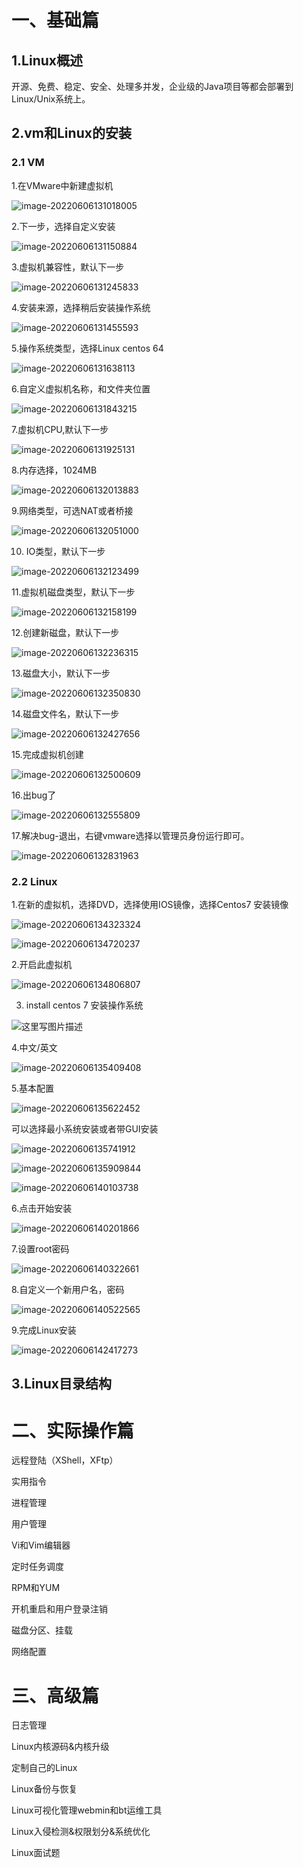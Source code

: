 # 一、基础篇

## 1.Linux概述

开源、免费、稳定、安全、处理多并发，企业级的Java项目等都会部署到Linux/Unix系统上。

## 2.vm和Linux的安装

### 2.1 VM

1.在VMware中新建虚拟机

![image-20220606131018005](https://raw.githubusercontent.com/Jayfei-Wu/NotePic/master/pic/image-20220606131018005.png)

2.下一步，选择自定义安装

![image-20220606131150884](https://raw.githubusercontent.com/Jayfei-Wu/NotePic/master/pic/image-20220606131150884.png)

3.虚拟机兼容性，默认下一步

![image-20220606131245833](https://raw.githubusercontent.com/Jayfei-Wu/NotePic/master/pic/image-20220606131245833.png)

4.安装来源，选择稍后安装操作系统

![image-20220606131455593](https://raw.githubusercontent.com/Jayfei-Wu/NotePic/master/pic/image-20220606131455593.png)

5.操作系统类型，选择Linux centos 64

![image-20220606131638113](https://raw.githubusercontent.com/Jayfei-Wu/NotePic/master/pic/image-20220606131638113.png)

6.自定义虚拟机名称，和文件夹位置

![image-20220606131843215](https://raw.githubusercontent.com/Jayfei-Wu/NotePic/master/pic/image-20220606131843215.png)

7.虚拟机CPU,默认下一步

![image-20220606131925131](https://raw.githubusercontent.com/Jayfei-Wu/NotePic/master/pic/image-20220606131925131.png)

8.内存选择，1024MB

![image-20220606132013883](https://raw.githubusercontent.com/Jayfei-Wu/NotePic/master/pic/image-20220606132013883.png)

9.网络类型，可选NAT或者桥接

![image-20220606132051000](https://raw.githubusercontent.com/Jayfei-Wu/NotePic/master/pic/image-20220606132051000.png)

10. IO类型，默认下一步

![image-20220606132123499](https://raw.githubusercontent.com/Jayfei-Wu/NotePic/master/pic/image-20220606132123499.png)

11.虚拟机磁盘类型，默认下一步

![image-20220606132158199](https://raw.githubusercontent.com/Jayfei-Wu/NotePic/master/pic/image-20220606132158199.png)

12.创建新磁盘，默认下一步

![image-20220606132236315](https://raw.githubusercontent.com/Jayfei-Wu/NotePic/master/pic/image-20220606132236315.png)

13.磁盘大小，默认下一步

![image-20220606132350830](https://raw.githubusercontent.com/Jayfei-Wu/NotePic/master/pic/image-20220606132350830.png)

14.磁盘文件名，默认下一步

![image-20220606132427656](https://raw.githubusercontent.com/Jayfei-Wu/NotePic/master/pic/image-20220606132427656.png)

15.完成虚拟机创建

![image-20220606132500609](https://raw.githubusercontent.com/Jayfei-Wu/NotePic/master/pic/image-20220606132500609.png)

16.出bug了

![image-20220606132555809](https://raw.githubusercontent.com/Jayfei-Wu/NotePic/master/pic/image-20220606132555809.png)

17.解决bug-退出，右键vmware选择以管理员身份运行即可。

![image-20220606132831963](https://raw.githubusercontent.com/Jayfei-Wu/NotePic/master/pic/image-20220606132831963.png)

### 2.2 Linux

1.在新的虚拟机，选择DVD，选择使用IOS镜像，选择Centos7 安装镜像

![image-20220606134323324](https://raw.githubusercontent.com/Jayfei-Wu/NotePic/master/pic/image-20220606134323324.png)

![image-20220606134720237](https://raw.githubusercontent.com/Jayfei-Wu/NotePic/master/pic/image-20220606134720237.png)

2.开启此虚拟机

![image-20220606134806807](https://raw.githubusercontent.com/Jayfei-Wu/NotePic/master/pic/image-20220606134806807.png)



3. install centos 7 安装操作系统

![这里写图片描述](https://raw.githubusercontent.com/Jayfei-Wu/NotePic/master/pic/20180628102045479)

4.中文/英文

![image-20220606135409408](https://raw.githubusercontent.com/Jayfei-Wu/NotePic/master/pic/image-20220606135409408.png)



5.基本配置

![image-20220606135622452](https://raw.githubusercontent.com/Jayfei-Wu/NotePic/master/pic/image-20220606135622452.png)

可以选择最小系统安装或者带GUI安装

![image-20220606135741912](https://raw.githubusercontent.com/Jayfei-Wu/NotePic/master/pic/image-20220606135741912.png)

![image-20220606135909844](https://raw.githubusercontent.com/Jayfei-Wu/NotePic/master/pic/image-20220606135909844.png)

![image-20220606140103738](https://raw.githubusercontent.com/Jayfei-Wu/NotePic/master/pic/image-20220606140103738.png)

6.点击开始安装

![image-20220606140201866](https://raw.githubusercontent.com/Jayfei-Wu/NotePic/master/pic/image-20220606140201866.png)



7.设置root密码

![image-20220606140322661](https://raw.githubusercontent.com/Jayfei-Wu/NotePic/master/pic/image-20220606140322661.png)



8.自定义一个新用户名，密码

![image-20220606140522565](https://raw.githubusercontent.com/Jayfei-Wu/NotePic/master/pic/image-20220606140522565.png)

9.完成Linux安装

![image-20220606142417273](https://raw.githubusercontent.com/Jayfei-Wu/NotePic/master/pic/image-20220606142417273.png)

## 3.Linux目录结构



# 二、实际操作篇

远程登陆（XShell，XFtp）

实用指令

进程管理

用户管理

Vi和Vim编辑器

定时任务调度

RPM和YUM

开机重启和用户登录注销

磁盘分区、挂载

网络配置

# 三、高级篇

日志管理

Linux内核源码&内核升级

定制自己的Linux

Linux备份与恢复

Linux可视化管理webmin和bt运维工具

Linux入侵检测&权限划分&系统优化

Linux面试题

# 